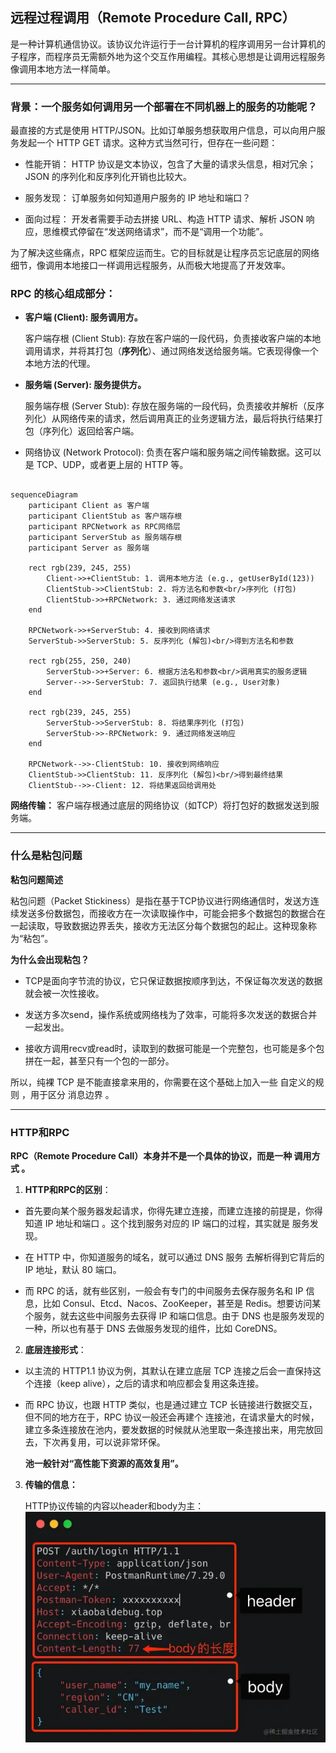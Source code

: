 ## 远程过程调用（Remote Procedure Call, RPC）

是一种计算机通信协议。该协议允许运行于一台计算机的程序调用另一台计算机的子程序，而程序员无需额外地为这个交互作用编程。其核心思想是让调用远程服务像调用本地方法一样简单。

---
### 背景：一个服务如何调用另一个部署在不同机器上的服务的功能呢？

最直接的方式是使用 HTTP/JSON。比如订单服务想获取用户信息，可以向用户服务发起一个 HTTP GET 请求。这种方式当然可行，但存在一些问题：

- 性能开销： HTTP 协议是文本协议，包含了大量的请求头信息，相对冗余；JSON 的序列化和反序列化开销也比较大。

- 服务发现： 订单服务如何知道用户服务的 IP 地址和端口？

- 面向过程： 开发者需要手动去拼接 URL、构造 HTTP 请求、解析 JSON 响应，思维模式停留在“发送网络请求”，而不是“调用一个功能”。

为了解决这些痛点，RPC 框架应运而生。它的目标就是让程序员忘记底层的网络细节，像调用本地接口一样调用远程服务，从而极大地提高了开发效率。

### RPC 的核心组成部分：

- **客户端 (Client): 服务调用方。**

    客户端存根 (Client Stub): 存放在客户端的一段代码，负责接收客户端的本地调用请求，并将其打包（**序列化**）、通过网络发送给服务端。它表现得像一个本地方法的代理。

- **服务端 (Server): 服务提供方。**

    服务端存根 (Server Stub): 存放在服务端的一段代码，负责接收并解析（反序列化）从网络传来的请求，然后调用真正的业务逻辑方法，最后将执行结果打包（序列化）返回给客户端。

- 网络协议 (Network Protocol): 负责在客户端和服务端之间传输数据。这可以是 TCP、UDP，或者更上层的 HTTP 等。

```mermaid

sequenceDiagram
    participant Client as 客户端
    participant ClientStub as 客户端存根
    participant RPCNetwork as RPC网络层
    participant ServerStub as 服务端存根
    participant Server as 服务端

    rect rgb(239, 245, 255)
        Client->>+ClientStub: 1. 调用本地方法 (e.g., getUserById(123))
        ClientStub->>ClientStub: 2. 将方法名和参数<br/>序列化 (打包)
        ClientStub->>+RPCNetwork: 3. 通过网络发送请求
    end

    RPCNetwork->>+ServerStub: 4. 接收到网络请求
    ServerStub->>ServerStub: 5. 反序列化 (解包)<br/>得到方法名和参数

    rect rgb(255, 250, 240)
        ServerStub->>+Server: 6. 根据方法名和参数<br/>调用真实的服务逻辑
        Server-->>-ServerStub: 7. 返回执行结果 (e.g., User对象)
    end

    rect rgb(239, 245, 255)
        ServerStub->>ServerStub: 8. 将结果序列化 (打包)
        ServerStub->>-RPCNetwork: 9. 通过网络发送响应
    end

    RPCNetwork-->>-ClientStub: 10. 接收到网络响应
    ClientStub->>ClientStub: 11. 反序列化 (解包)<br/>得到最终结果
    ClientStub-->>-Client: 12. 将结果返回给调用处
```


**网络传输：** 客户端存根通过底层的网络协议（如TCP）将打包好的数据发送到服务端。



---

### 什么是粘包问题

**粘包问题简述**

粘包问题（Packet Stickiness）是指在基于TCP协议进行网络通信时，发送方连续发送多份数据包，而接收方在一次读取操作中，可能会把多个数据包的数据合在一起读取，导致数据边界丢失，接收方无法区分每个数据包的起止。这种现象称为“粘包”。

**为什么会出现粘包？**

- TCP是面向字节流的协议，它只保证数据按顺序到达，不保证每次发送的数据就会被一次性接收。

- 发送方多次send，操作系统或网络栈为了效率，可能将多次发送的数据合并一起发出。

- 接收方调用recv或read时，读取到的数据可能是一个完整包，也可能是多个包拼在一起，甚至只有一个包的一部分。

所以，纯裸 TCP 是不能直接拿来用的，你需要在这个基础上加入一些 自定义的规则 ，用于区分 消息边界 。

---

### HTTP和RPC

**RPC（Remote Procedure Call）本身并不是一个具体的协议，而是一种 调用方式 。**

1. **HTTP和RPC的区别**：

- 首先要向某个服务器发起请求，你得先建立连接，而建立连接的前提是，你得知道 IP 地址和端口 。这个找到服务对应的 IP 端口的过程，其实就是 服务发现。

- 在 HTTP 中，你知道服务的域名，就可以通过 DNS 服务 去解析得到它背后的 IP 地址，默认 80 端口。

- 而 RPC 的话，就有些区别，一般会有专门的中间服务去保存服务名和 IP 信息，比如 Consul、Etcd、Nacos、ZooKeeper，甚至是 Redis。想要访问某个服务，就去这些中间服务去获得 IP 和端口信息。由于 DNS 也是服务发现的一种，所以也有基于 DNS 去做服务发现的组件，比如 CoreDNS。


2. **底层连接形式**：
- 以主流的 HTTP1.1 协议为例，其默认在建立底层 TCP 连接之后会一直保持这个连接（keep alive），之后的请求和响应都会复用这条连接。

- 而 RPC 协议，也跟 HTTP 类似，也是通过建立 TCP 长链接进行数据交互，但不同的地方在于，RPC 协议一般还会再建个 连接池，在请求量大的时候，建立多条连接放在池内，要发数据的时候就从池里取一条连接出来，用完放回去，下次再复用，可以说非常环保。

    **池一般针对“高性能下资源的高效复用”。**

3. **传输的信息：**

    HTTP协议传输的内容以header和body为主：
    ![alt text](image-5.png)